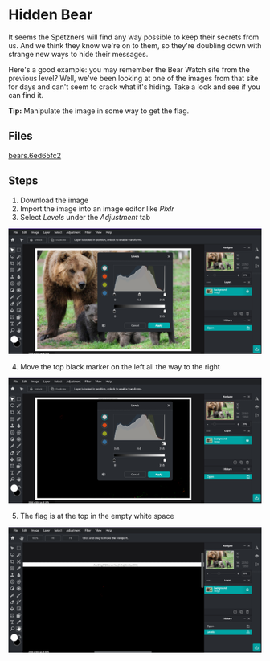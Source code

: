 # Hidden Bear
It seems the Spetzners will find any way possible to keep their secrets from us. And we think they know we're on to them, so they're doubling down with strange new ways to hide their messages.

Here's a good example: you may remember the Bear Watch site from the previous level? Well, we've been looking at one of the images from that site for days and can't seem to crack what it's hiding. Take a look and see if you can find it.

**Tip:** Manipulate the image in some way to get the flag.

## Files
[bears.6ed65fc2](/assets/files/bears.6ed65fc2.jpg)

## Steps
1. Download the image
1. Import the image into an image editor like *Pixlr*
1. Select *Levels* under the *Adjustment* tab

![Levels settings](/assets/screenshots/hq-10-HiddenBear/step-1.png)

4. Move the top black marker on the left all the way to the right

![Adjusted levels](/assets/screenshots/hq-10-HiddenBear/step-2.png)

5. The flag is at the top in the empty white space

![Flag text](/assets/screenshots/hq-10-HiddenBear/step-3.png)